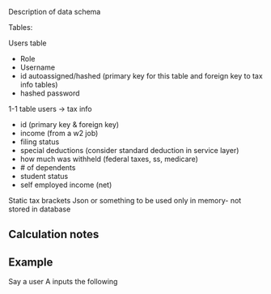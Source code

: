 Description of data schema

Tables:

Users table
- Role
- Username
- id autoassigned/hashed (primary key for this table and foreign key to tax info tables)
- hashed password

1-1 table users -> tax info
- id (primary key & foreign key)
- income (from a w2 job)
- filing status
- special deductions (consider standard deduction in service layer)
- how much was withheld (federal taxes, ss, medicare)
- \# of dependents
- student status
- self employed income (net)



Static tax brackets Json or something to be used only in memory- not stored in database

## Calculation notes



## Example

Say a user A inputs the following